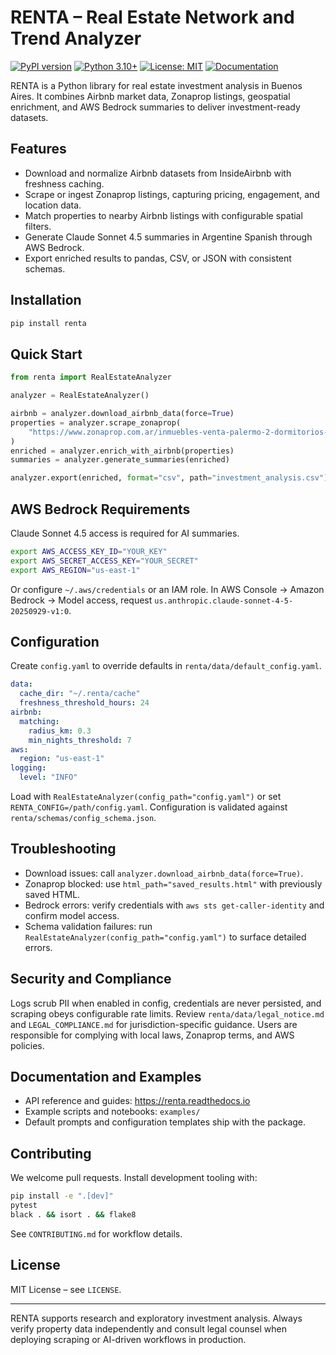 # RENTA – Real Estate Network and Trend Analyzer

[![PyPI version](https://badge.fury.io/py/renta.svg)](https://badge.fury.io/py/renta)
[![Python 3.10+](https://img.shields.io/badge/python-3.10+-blue.svg)](https://www.python.org/downloads/)
[![License: MIT](https://img.shields.io/badge/License-MIT-yellow.svg)](https://opensource.org/licenses/MIT)
[![Documentation](https://img.shields.io/badge/docs-latest-brightgreen.svg)](https://renta.readthedocs.io)

RENTA is a Python library for real estate investment analysis in Buenos Aires. It combines Airbnb market data, Zonaprop listings, geospatial enrichment, and AWS Bedrock summaries to deliver investment-ready datasets.

## Features

- Download and normalize Airbnb datasets from InsideAirbnb with freshness caching.
- Scrape or ingest Zonaprop listings, capturing pricing, engagement, and location data.
- Match properties to nearby Airbnb listings with configurable spatial filters.
- Generate Claude Sonnet 4.5 summaries in Argentine Spanish through AWS Bedrock.
- Export enriched results to pandas, CSV, or JSON with consistent schemas.

## Installation

```bash
pip install renta
```

## Quick Start

```python
from renta import RealEstateAnalyzer

analyzer = RealEstateAnalyzer()

airbnb = analyzer.download_airbnb_data(force=True)
properties = analyzer.scrape_zonaprop(
    "https://www.zonaprop.com.ar/inmuebles-venta-palermo-2-dormitorios-50000-130000-dolar.html"
)
enriched = analyzer.enrich_with_airbnb(properties)
summaries = analyzer.generate_summaries(enriched)

analyzer.export(enriched, format="csv", path="investment_analysis.csv")
```

## AWS Bedrock Requirements

Claude Sonnet 4.5 access is required for AI summaries.

```bash
export AWS_ACCESS_KEY_ID="YOUR_KEY"
export AWS_SECRET_ACCESS_KEY="YOUR_SECRET"
export AWS_REGION="us-east-1"
```

Or configure `~/.aws/credentials` or an IAM role. In AWS Console → Amazon Bedrock → Model access, request `us.anthropic.claude-sonnet-4-5-20250929-v1:0`.

## Configuration

Create `config.yaml` to override defaults in `renta/data/default_config.yaml`.

```yaml
data:
  cache_dir: "~/.renta/cache"
  freshness_threshold_hours: 24
airbnb:
  matching:
    radius_km: 0.3
    min_nights_threshold: 7
aws:
  region: "us-east-1"
logging:
  level: "INFO"
```

Load with `RealEstateAnalyzer(config_path="config.yaml")` or set `RENTA_CONFIG=/path/config.yaml`. Configuration is validated against `renta/schemas/config_schema.json`.

## Troubleshooting

- Download issues: call `analyzer.download_airbnb_data(force=True)`.
- Zonaprop blocked: use `html_path="saved_results.html"` with previously saved HTML.
- Bedrock errors: verify credentials with `aws sts get-caller-identity` and confirm model access.
- Schema validation failures: run `RealEstateAnalyzer(config_path="config.yaml")` to surface detailed errors.

## Security and Compliance

Logs scrub PII when enabled in config, credentials are never persisted, and scraping obeys configurable rate limits. Review `renta/data/legal_notice.md` and `LEGAL_COMPLIANCE.md` for jurisdiction-specific guidance. Users are responsible for complying with local laws, Zonaprop terms, and AWS policies.

## Documentation and Examples

- API reference and guides: <https://renta.readthedocs.io>
- Example scripts and notebooks: `examples/`
- Default prompts and configuration templates ship with the package.

## Contributing

We welcome pull requests. Install development tooling with:

```bash
pip install -e ".[dev]"
pytest
black . && isort . && flake8
```

See `CONTRIBUTING.md` for workflow details.

## License

MIT License – see `LICENSE`.

---

RENTA supports research and exploratory investment analysis. Always verify property data independently and consult legal counsel when deploying scraping or AI-driven workflows in production.
